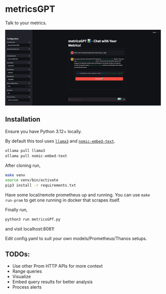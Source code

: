 # metricsGPT

Talk to your metrics.

![Demo](./demo.png)

## Installation

Ensure you have Python 3.12+ locally.

By default this tool uses [`llama3`](https://ollama.com/library/llama3) and [`nomic-embed-text`](https://ollama.com/library/nomic-embed-text).

```bash
ollama pull llama3
ollama pull nomic-embed-text
```

After cloning run,
```bash
make venv
source venv/bin/activate
pip3 install -r requirements.txt
```

Have some local/remote prometheus up and running. You can use `make run-prom` to get one running in docker that scrapes itself.

Finally run,
```bash
python3 run metricsGPT.py
```
and visit localhost:8081!

Edit config.yaml to suit your own models/Prometheus/Thanos setups.

## TODOs:
- Use other Prom HTTP APIs for more context
- Range queries
- Visualize
- Embed query results for better analysis
- Process alerts